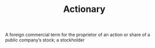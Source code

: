 ---
title: Actionary
letter: A
permalink: "/definitions/actionary.html"
body: A foreign commercial term for the proprietor of an action or share of a public
  company’s stock; a stockholder
published_at: '2018-07-07'
layout: post
---